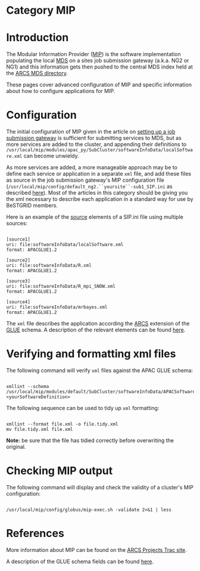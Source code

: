 # Category MIP

# Introduction

The Modular Information Provider ([MIP](https://reannz.atlassian.net/wiki/pages/createpage.action?spaceKey=BeSTGRID&title=MIP&linkCreation=true&fromPageId=3816950837)) is the software implementation populating the local [MDS](/wiki/spaces/BeSTGRID/pages/3816951020) on a sites job submission gateway (a.k.a. NG2 or NG1) and this information gets then pushed to the central MDS index held at the [ARCS MDS directory](http://www.sapac.edu.au/webmds/).

These pages cover advanced configuration of MIP and specific information about how to configure applications for MIP.

# Configuration

The initial configuration of MIP given in the article on [setting up a job submission gateway](/wiki/spaces/BeSTGRID/pages/3816950633) is sufficient for submitting services to MDS, but as more services are added to the cluster, and appending their definitions to `/usr/local/mip/modules/apac_py/SubCluster/softwareInfoData/localSoftware.xml` can become unwieldy.

As more services are added, a more manageable approach may be to define each service or application in a separate `xml` file, and add these files as source in the job submission gateway's MIP configuration file (`/usr/local/mip/config/default_ng2.``yoursite``-sub1_SIP.ini` as described [here](/wiki/spaces/BeSTGRID/pages/3816950633#SettingupanNG2-CreateConfigfile)). Most of the articles in this category should be giving you the xml necessary to describe each application in a standard way for use by BeSTGRID members.

Here is an example of the [source](https://reannz.atlassian.net/wiki/pages/createpage.action?spaceKey=BeSTGRID&title=source&linkCreation=true&fromPageId=3816950837) elements of a SIP.ini file using multiple sources:

``` 

[source1]
uri: file:softwareInfoData/localSoftware.xml
format: APACGLUE1.2

[source2]
uri: file:softwareInfoData/R.xml
format: APACGLUE1.2

[source3]
uri: file:softwareInfoData/R_mpi_SNOW.xml
format: APACGLUE1.2

[source4]
uri: file:softwareInfoData/mrbayes.xml
format: APACGLUE1.2

```

The `xml` file describes the application according the [ARCS](https://reannz.atlassian.net/wiki/pages/createpage.action?spaceKey=BeSTGRID&title=ARCS&linkCreation=true&fromPageId=3816950837) extension of the [GLUE](https://reannz.atlassian.net/wiki/pages/createpage.action?spaceKey=BeSTGRID&title=GLUE&linkCreation=true&fromPageId=3816950837) schema. A description of the relevant elements can be found [here](https://projects.arcs.org.au/trac/systems/wiki/InfoSystems/GridAustraliaGlueFieldsPolicy).

# Verifying and formatting xml files

The following command will verify `xml` files against the APAC GLUE schema: 

``` 

xmllint --schema /usr/local/mip/modules/default/SubCluster/softwareInfoData/APACSoftwareSubSchemaR2.xsd <yourSoftwareDefinition>

```

The following sequence can be used to tidy up `xml` formatting:

``` 

xmllint --format file.xml -o file.tidy.xml
mv file.tidy.xml file.xml

```

**Note:** be sure that the file has tidied correctly before overwriting the original.

# Checking MIP output

The following command will display and check the validity of a cluster's MIP configuration:

``` 

/usr/local/mip/config/globus/mip-exec.sh -validate 2>&1 | less

```

# References

More information about MIP can be found on the [ARCS Projects Trac site](https://projects.arcs.org.au/trac/systems/wiki/InfoSystems/InstallConfigSteps).

A description of the GLUE schema fields can be found [here](https://projects.arcs.org.au/trac/systems/wiki/InfoSystems/GridAustraliaGlueFieldsPolicy).
